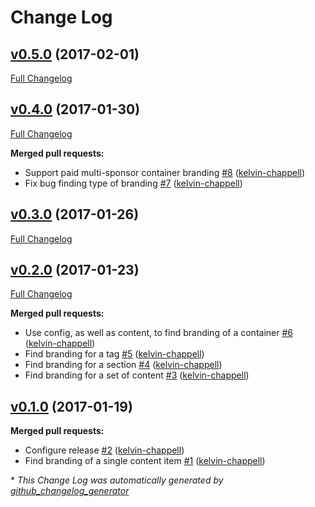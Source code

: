 # Change Log

## [v0.5.0](https://github.com/guardian/commercial-shared/tree/v0.5.0) (2017-02-01)
[Full Changelog](https://github.com/guardian/commercial-shared/compare/v0.4.0...v0.5.0)

## [v0.4.0](https://github.com/guardian/commercial-shared/tree/v0.4.0) (2017-01-30)
[Full Changelog](https://github.com/guardian/commercial-shared/compare/v0.3.0...v0.4.0)

**Merged pull requests:**

- Support paid multi-sponsor container branding [\#8](https://github.com/guardian/commercial-shared/pull/8) ([kelvin-chappell](https://github.com/kelvin-chappell))
- Fix bug finding type of branding [\#7](https://github.com/guardian/commercial-shared/pull/7) ([kelvin-chappell](https://github.com/kelvin-chappell))

## [v0.3.0](https://github.com/guardian/commercial-shared/tree/v0.3.0) (2017-01-26)
[Full Changelog](https://github.com/guardian/commercial-shared/compare/v0.2.0...v0.3.0)

## [v0.2.0](https://github.com/guardian/commercial-shared/tree/v0.2.0) (2017-01-23)
[Full Changelog](https://github.com/guardian/commercial-shared/compare/v0.1.0...v0.2.0)

**Merged pull requests:**

- Use config, as well as content, to find branding of a container [\#6](https://github.com/guardian/commercial-shared/pull/6) ([kelvin-chappell](https://github.com/kelvin-chappell))
- Find branding for a tag [\#5](https://github.com/guardian/commercial-shared/pull/5) ([kelvin-chappell](https://github.com/kelvin-chappell))
- Find branding for a section [\#4](https://github.com/guardian/commercial-shared/pull/4) ([kelvin-chappell](https://github.com/kelvin-chappell))
- Find branding for a set of content [\#3](https://github.com/guardian/commercial-shared/pull/3) ([kelvin-chappell](https://github.com/kelvin-chappell))

## [v0.1.0](https://github.com/guardian/commercial-shared/tree/v0.1.0) (2017-01-19)
**Merged pull requests:**

- Configure release [\#2](https://github.com/guardian/commercial-shared/pull/2) ([kelvin-chappell](https://github.com/kelvin-chappell))
- Find branding of a single content item [\#1](https://github.com/guardian/commercial-shared/pull/1) ([kelvin-chappell](https://github.com/kelvin-chappell))



\* *This Change Log was automatically generated by [github_changelog_generator](https://github.com/skywinder/Github-Changelog-Generator)*